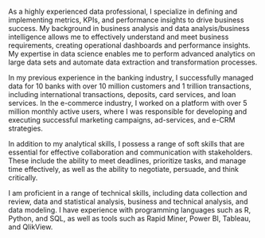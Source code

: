 As a highly experienced data professional, I specialize in defining and implementing metrics, KPIs, and performance insights to drive business success. My background in business analysis and data analysis/business intelligence allows me to effectively understand and meet business requirements, creating operational dashboards and performance insights. My expertise in data science enables me to perform advanced analytics on large data sets and automate data extraction and transformation processes.


In my previous experience in the banking industry, I successfully managed data for 10 banks with over 10 million customers and 1 trillion transactions, including international transactions, deposits, card services, and loan services. In the e-commerce industry, I worked on a platform with over 5 million monthly active users, where I was responsible for developing and executing successful marketing campaigns, ad-services, and e-CRM strategies.


In addition to my analytical skills, I possess a range of soft skills that are essential for effective collaboration and communication with stakeholders. These include the ability to meet deadlines, prioritize tasks, and manage time effectively, as well as the ability to negotiate, persuade, and think critically.


I am proficient in a range of technical skills, including data collection and review, data and statistical analysis, business and technical analysis, and data modeling. I have experience with programming languages such as R, Python, and SQL, as well as tools such as Rapid Miner, Power BI, Tableau, and QlikView.
